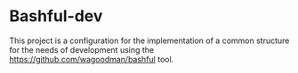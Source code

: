 # Bashful-dev


This project is a configuration for the implementation of a common structure for the needs of development using the https://github.com/wagoodman/bashful tool.